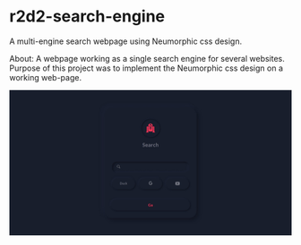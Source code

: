# r2d2-search-engine
A multi-engine search webpage using Neumorphic css design.

About:
A webpage working as a single search engine for several websites. Purpose of this project was to implement the Neumorphic css design on a working web-page.

![alt text](https://github.com/Danielthapa/r2d2-search-engine/blob/master/r2d2-search.jpeg?raw=true)


